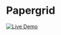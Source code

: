 # Papergrid

[![Live Demo](https://img.shields.io/badge/Live-Demo-blue?style=for-the-badge)](https://shefiin.github.io/Papergrid/)
